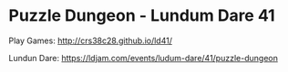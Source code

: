 # Puzzle Dungeon - Lundum Dare 41

Play Games: http://crs38c28.github.io/ld41/

Lundun Dare: https://ldjam.com/events/ludum-dare/41/puzzle-dungeon
